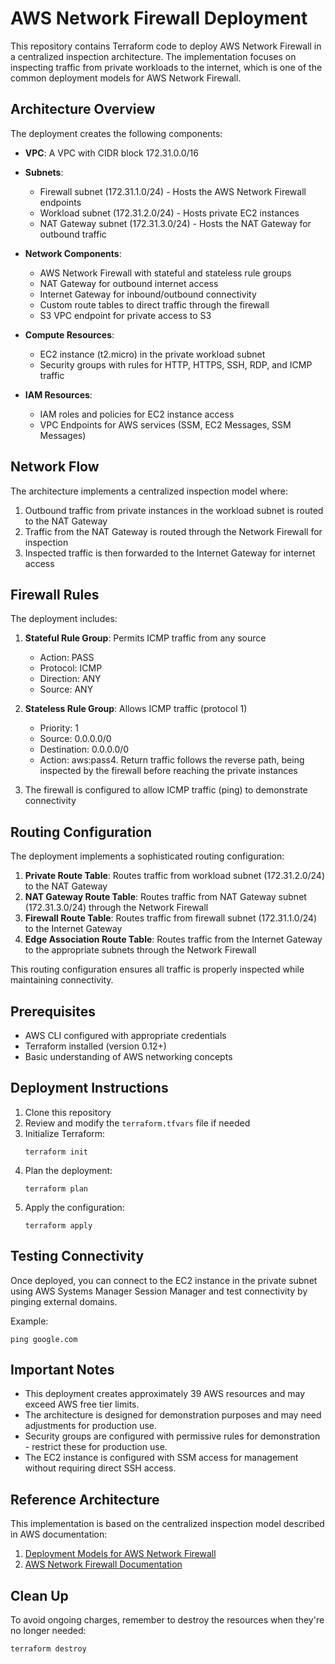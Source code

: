 # AWS Network Firewall Deployment

This repository contains Terraform code to deploy AWS Network Firewall in a centralized inspection architecture. The implementation focuses on inspecting traffic from private workloads to the internet, which is one of the common deployment models for AWS Network Firewall.

## Architecture Overview

The deployment creates the following components:

- **VPC**: A VPC with CIDR block 172.31.0.0/16
- **Subnets**:
  - Firewall subnet (172.31.1.0/24) - Hosts the AWS Network Firewall endpoints
  - Workload subnet (172.31.2.0/24) - Hosts private EC2 instances
  - NAT Gateway subnet (172.31.3.0/24) - Hosts the NAT Gateway for outbound traffic

- **Network Components**:
  - AWS Network Firewall with stateful and stateless rule groups
  - NAT Gateway for outbound internet access
  - Internet Gateway for inbound/outbound connectivity
  - Custom route tables to direct traffic through the firewall
  - S3 VPC endpoint for private access to S3

- **Compute Resources**:
  - EC2 instance (t2.micro) in the private workload subnet
  - Security groups with rules for HTTP, HTTPS, SSH, RDP, and ICMP traffic

- **IAM Resources**:
  - IAM roles and policies for EC2 instance access
  - VPC Endpoints for AWS services (SSM, EC2 Messages, SSM Messages)

## Network Flow

The architecture implements a centralized inspection model where:

1. Outbound traffic from private instances in the workload subnet is routed to the NAT Gateway
2. Traffic from the NAT Gateway is routed through the Network Firewall for inspection
3. Inspected traffic is then forwarded to the Internet Gateway for internet access
## Firewall Rules

The deployment includes:

1. **Stateful Rule Group**: Permits ICMP traffic from any source
   - Action: PASS
   - Protocol: ICMP
   - Direction: ANY
   - Source: ANY

2. **Stateless Rule Group**: Allows ICMP traffic (protocol 1)
   - Priority: 1
   - Source: 0.0.0.0/0
   - Destination: 0.0.0.0/0
   - Action: aws:pass4. Return traffic follows the reverse path, being inspected by the firewall before reaching the private instances
5. The firewall is configured to allow ICMP traffic (ping) to demonstrate connectivity

## Routing Configuration

The deployment implements a sophisticated routing configuration:

1. **Private Route Table**: Routes traffic from workload subnet (172.31.2.0/24) to the NAT Gateway
2. **NAT Gateway Route Table**: Routes traffic from NAT Gateway subnet (172.31.3.0/24) through the Network Firewall
3. **Firewall Route Table**: Routes traffic from firewall subnet (172.31.1.0/24) to the Internet Gateway
4. **Edge Association Route Table**: Routes traffic from the Internet Gateway to the appropriate subnets through the Network Firewall

This routing configuration ensures all traffic is properly inspected while maintaining connectivity.

## Prerequisites

- AWS CLI configured with appropriate credentials
- Terraform installed (version 0.12+)
- Basic understanding of AWS networking concepts

## Deployment Instructions

1. Clone this repository
2. Review and modify the `terraform.tfvars` file if needed
3. Initialize Terraform:
   ```
   terraform init
   ```
4. Plan the deployment:
   ```
   terraform plan
   ```
5. Apply the configuration:
   ```
   terraform apply
   ```

## Testing Connectivity

Once deployed, you can connect to the EC2 instance in the private subnet using AWS Systems Manager Session Manager and test connectivity by pinging external domains.

Example:
```
ping google.com
```

## Important Notes

- This deployment creates approximately 39 AWS resources and may exceed AWS free tier limits.
- The architecture is designed for demonstration purposes and may need adjustments for production use.
- Security groups are configured with permissive rules for demonstration - restrict these for production use.
- The EC2 instance is configured with SSM access for management without requiring direct SSH access.

## Reference Architecture

This implementation is based on the centralized inspection model described in AWS documentation:

1. [Deployment Models for AWS Network Firewall](https://aws.amazon.com/blogs/networking-and-content-delivery/deployment-models-for-aws-network-firewall/)
2. [AWS Network Firewall Documentation](https://docs.aws.amazon.com/network-firewall/latest/developerguide/what-is-aws-network-firewall.html)

## Clean Up

To avoid ongoing charges, remember to destroy the resources when they're no longer needed:

```
terraform destroy
```
